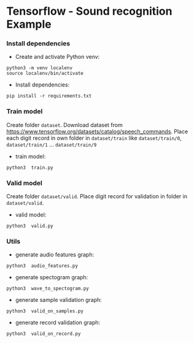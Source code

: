 # Tensorflow - Sound recognition Example

### Install dependencies

- Create and activate Python venv:

```shell
python3 -m venv localenv
source localenv/bin/activate
```

- Install dependencies:

`pip install -r requirements.txt`

### Train model

Create folder `dataset`. Download dataset from https://www.tensorflow.org/datasets/catalog/speech_commands. 
Place each digit record in own folder in `dataset/train` like `dataset/train/0`, `dataset/train/1` ... `dataset/train/9`

- train model:

`python3  train.py`

### Valid model

Create folder `dataset/valid`. 
Place digit record for validation in  folder in `dataset/valid`.

- valid model:

`python3  valid.py`

### Utils

- generate audio features graph:

`python3  audio_features.py`

- generate spectogram graph:

`python3  wave_to_spectogram.py`

- generate sample validation graph:

`python3  valid_on_samples.py`

- generate record validation graph:

`python3  valid_on_record.py`